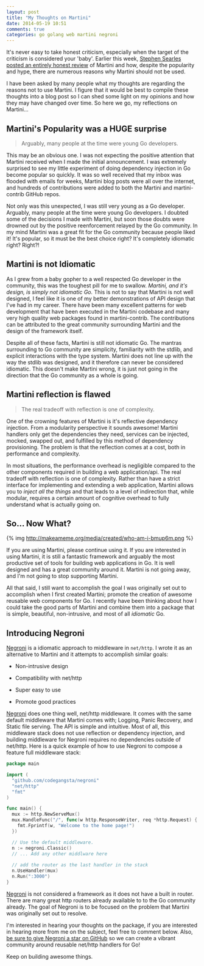 ```yaml
---
layout: post
title: "My Thoughts on Martini"
date: 2014-05-19 10:51
comments: true
categories: go golang web martini negroni
---
```


It's never easy to take honest criticism, especially when the target of the criticism is considered your 'baby'. Earlier this week, [Stephen Searles posted an entirely honest review](http://stephensearles.com/?p=254) of Martini and how, despite the popularity and hype, there are numerous reasons why Martini should not be used.

I have been asked by many people what my thoughts are regarding the reasons not to use Martini. I figure that it would be best to compile these thoughts into a blog post so I can shed some light on my opinions and how they may have changed over time. So here we go, my reflections on Martini...

## Martini's Popularity was a HUGE surprise

>Arguably, many people at the time were young Go developers.

This may be an obvious one. I was not expecting the positive attention that Martini received when I made the initial announcement. I was extremely surprised to see my little experiment of doing dependency injection in Go become popular so quickly. It was so well received that my inbox was flooded with emails for weeks, Martini blog posts were all over the internet, and hundreds of contributions were added to both the Martini and martini-contrib GitHub repos.

Not only was this unexpected, I was still very young as a Go developer. Arguably, many people at the time were young Go developers. I doubted some of the decisions I made with Martini, but soon those doubts were drowned out by the positive reenforcement relayed by the Go community. In my mind Martini was a great fit for the Go community because people liked it! It's popular, so it must be the best choice right? It's completely idiomatic right? Right?!

## Martini is not Idiomatic

As I grew from a baby gopher to a well respected Go developer in the community, this was the toughest pill for me to swallow. *Martini, and it's design, is simply not idiomatic Go.* This is not to say that Martini is not well designed, I feel like it is one of my better demonstrations of API design that I've had in my career. There have been many excellent patterns for web development that have been executed in the Martini codebase and many very high quality web packages found in martini-contrib. The contributions can be attributed to the great community surrounding Martini and the design of the framework itself.

Despite all of these facts, Martini is still not idiomatic Go. The mantras surrounding to Go community are simplicity, familiarity with the stdlib, and explicit interactions with the type system. Martini does not line up with the way the stdlib was designed, and it therefore can never be considered idiomatic. This doesn't make Martini wrong, it is just not going in the direction that the Go community as a whole is going.


## Martini reflection is flawed

>The real tradeoff with reflection is one of complexity.

One of the crowning features of Martini is it's reflective dependency injection. From a modularity perspective it sounds awesome! Martini handlers only get the dependencies they need, services can be injected, mocked, swapped out, and fulfilled by this method of dependency provisioning. The problem is that the reflection comes at a cost, both in performance and complexity.

In most situations, the performance overhead is negligible compared to the other components required in building a web application/api. The real tradeoff with reflection is one of complexity. Rather than have a strict interface for implementing and extending a web application, Martini allows you to *inject all the things* and that leads to a level of indirection that, while modular, requires a certain amount of cognitive overhead to fully understand what is actually going on.


## So... Now What?


{% img http://makeameme.org/media/created/who-am-i-bmup6m.png %}


If you are using Martini, please continue using it. If you are interested in using Martini, it is still a fantastic framework and arguably the most productive set of tools for building web applications in Go. It is well designed and has a great community around it. Martini is not going away, and I'm not going to stop supporting Martini.

All that said, I still want to accomplish the goal I was originally set out to accomplish when I first created Martini; promote the creation of awesome reusable web components for Go. I recently have been thinking about how I could take the good parts of Martini and combine them into a package that is simple, beautiful, non-intrusive, and most of all *idiomatic* Go.


## Introducing Negroni

[Negroni](http://negroni.codegangsta.io) is a idiomatic approach to middleware in `net/http`. I wrote it as an alternative to Martini and it attempts to accomplish similar goals:

* Non-intrusive design

* Compatibility with net/http

* Super easy to use

* Promote good practices

[Negroni](http://negroni.codegangsta.io) does one thing well, net/http middleware. It comes with the same default middleware that Martini comes with; Logging, Panic Recovery, and Static file serving. The API is simple and intuitive. Most of all, this middleware stack does not use reflection or dependency injection, and building middleware for Negroni requires no dependencies outside of net/http. Here is a quick example of how to use Negroni to compose a feature full middleware stack:

``` go
package main

import (
  "github.com/codegangsta/negroni"
  "net/http"
  "fmt"
)

func main() {
  mux := http.NewServeMux()
  mux.HandleFunc("/", func(w http.ResponseWriter, req *http.Request) {
    fmt.Fprintf(w, "Welcome to the home page!")
  })

  // Use the default middleware.
  n := negroni.Classic()
  // ... Add any other middlware here
  
  // add the router as the last handler in the stack
  n.UseHandler(mux)
  n.Run(":3000")
}
```

[Negroni](http://negroni.codegangsta.io) is not considered a framework as it does not have a built in router. There are many great http routers already available to to the Go community already. The goal of Negroni is to be focused on the problem that Martini was originally set out to resolve.

I'm interested in hearing your thoughts on the package, if you are interested in hearing more from me on the subject, feel free to comment below. Also, [be sure to give Negroni a star on GitHub](http://negroni.codegangsta.io) so we can create a vibrant community around reusable net/http handlers for Go!

Keep on building awesome things.
